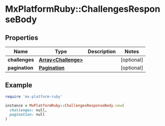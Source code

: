 # MxPlatformRuby::ChallengesResponseBody

## Properties

| Name | Type | Description | Notes |
| ---- | ---- | ----------- | ----- |
| **challenges** | [**Array&lt;Challenge&gt;**](Challenge.md) |  | [optional] |
| **pagination** | [**Pagination**](Pagination.md) |  | [optional] |

## Example

```ruby
require 'mx-platform-ruby'

instance = MxPlatformRuby::ChallengesResponseBody.new(
  challenges: null,
  pagination: null
)
```

